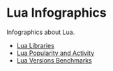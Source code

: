 # Lua Infographics
Infographics about Lua.

- [Lua Libraries](lua-libraries/lua-libraries.md)
- [Lua Popularity and Activity](lua-popularity/lua-popularity-activity.md)
- [Lua Versions Benchmarks](lua-benchmark/lua-benchmark.md)